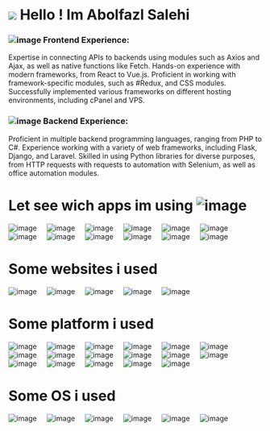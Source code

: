 



<h1><img src="https://github.com/user-attachments/assets/e7ef11a1-71a1-4674-85d7-1f2196e90011" />  Hello ! Im Abolfazl Salehi</h1>

### ![image](https://github.com/user-attachments/assets/64205f56-41b1-4e31-882b-b2f5fe99c263) Frontend Experience:

Expertise in connecting APIs to backends using modules such as Axios and Ajax, as well as native functions like Fetch.
Hands-on experience with modern frameworks, from React to Vue.js.
Proficient in working with framework-specific modules, such as #Redux, and CSS modules.
Successfully implemented various frameworks on different hosting environments, including cPanel and VPS.
### ![image](https://github.com/user-attachments/assets/2da0c3de-6f97-4ec6-9b13-62decd8e19af) Backend Experience:

Proficient in multiple backend programming languages, ranging from PHP to C#.
Experience working with a variety of web frameworks, including Flask, Django, and Laravel.
Skilled in using Python libraries for diverse purposes, from HTTP requests with requests to automation with Selenium, as well as office automation modules.



# Let see wich apps im using ![image](https://github.com/user-attachments/assets/87428ff1-7206-42ab-83a4-f0910d770c3e)




![image](https://github.com/user-attachments/assets/72b2a083-ad62-4e21-9af4-3c00efae6032)  &nbsp;&nbsp;&nbsp;    ![image](https://github.com/user-attachments/assets/701067b1-7536-42a6-979c-48f88b4db9aa)   &nbsp;&nbsp;&nbsp;   ![image](https://github.com/user-attachments/assets/75e84520-f079-45ad-a5c6-5e5bbd451b5b)   &nbsp;&nbsp;&nbsp;   ![image](https://github.com/user-attachments/assets/d1549307-1f26-43bf-8e55-7f3f711afbc0)   &nbsp;&nbsp;&nbsp;   ![image](https://github.com/user-attachments/assets/448e10c0-0f26-4c96-8b53-787ad46dd7c5)    &nbsp;&nbsp;&nbsp;  ![image](https://github.com/user-attachments/assets/7a02fc82-aa43-4ec1-9612-f50f6bf09f44)   &nbsp;&nbsp;&nbsp;   ![image](https://github.com/user-attachments/assets/c30c66b2-ff33-4659-aa27-0bf397a1ad82)   &nbsp;&nbsp;&nbsp;   ![image](https://github.com/user-attachments/assets/b109c637-d4f0-41bf-8a66-373e816749e4)   &nbsp;&nbsp;&nbsp;   ![image](https://github.com/user-attachments/assets/1cdc08c5-e099-4a76-881f-bf315001dfc8)   &nbsp;&nbsp;&nbsp;   ![image](https://github.com/user-attachments/assets/3c10f34c-c8a4-4fac-891d-3320dc47f364)   &nbsp;&nbsp;&nbsp;   ![image](https://github.com/user-attachments/assets/7eeb7315-ccde-4990-856b-2c7dd4f8cf7b)   &nbsp;&nbsp;&nbsp;   ![image](https://github.com/user-attachments/assets/18b442ee-2d81-409f-ab8f-a7972b86a54c) 

# Some websites i used

![image](https://github.com/user-attachments/assets/6eb0eae3-0f07-4c2b-960e-0e135310ed3c)   &nbsp;&nbsp;&nbsp;   ![image](https://github.com/user-attachments/assets/48c65ca3-a585-41fa-bdc6-85fd33cf8c3c)   &nbsp;&nbsp;&nbsp;   ![image](https://github.com/user-attachments/assets/e0a5705c-1bee-4b5b-a1dd-7638b1696cc9)   &nbsp;&nbsp;&nbsp;   ![image](https://github.com/user-attachments/assets/fcbd408f-ea3c-481a-b5b7-549350cc951a)  &nbsp;&nbsp;&nbsp;    ![image](https://github.com/user-attachments/assets/2eab3d77-9c47-49a3-aa0c-de08f9cfe084) 


# Some platform i used

![image](https://github.com/user-attachments/assets/11c61887-d733-4a20-b09b-7f5e32a1631f)   &nbsp;&nbsp;&nbsp;   ![image](https://github.com/user-attachments/assets/c122977e-3128-48ae-83cd-e4bebc1ec6fe)    &nbsp;&nbsp;&nbsp;  ![image](https://github.com/user-attachments/assets/b7f2901f-be07-4942-9660-22b19f1b3dce)   &nbsp;&nbsp;&nbsp;   ![image](https://github.com/user-attachments/assets/4d58ceae-0389-4963-a9bc-9ba32f30609a)  &nbsp;&nbsp;&nbsp;    ![image](https://github.com/user-attachments/assets/8f683bcd-6688-4458-8b07-3765e34f4c35)   &nbsp;&nbsp;&nbsp;   ![image](https://github.com/user-attachments/assets/094dca43-de9a-48ad-a262-00bd1ea7e59c)
  &nbsp;&nbsp;&nbsp;    ![image](https://github.com/user-attachments/assets/eacc84ee-ffcb-49c1-81ad-912d99dd6326)   &nbsp;&nbsp;&nbsp;   ![image](https://github.com/user-attachments/assets/5d8ffabb-18fa-4da9-89fa-8fba8db36997)  &nbsp;&nbsp;&nbsp;    ![image](https://github.com/user-attachments/assets/a30a9e98-ede1-4fd5-8110-a1fe3f36009b)    &nbsp;&nbsp;&nbsp;  ![image](https://github.com/user-attachments/assets/a2d37c00-8c59-4f7d-b247-b721e36241e5)   &nbsp;&nbsp;&nbsp;   ![image](https://github.com/user-attachments/assets/6b063c3d-965a-4d07-8374-2e03f3547972)  &nbsp;&nbsp;&nbsp;    ![image](https://github.com/user-attachments/assets/76e0b984-5203-4d09-a482-411f170ed8f4)   &nbsp;&nbsp;&nbsp;   ![image](https://github.com/user-attachments/assets/267f6216-3ef8-442c-ad9f-5277ff950cd9)  &nbsp;&nbsp;&nbsp;    ![image](https://github.com/user-attachments/assets/d96d63e8-a638-4c92-b96d-ba5aae7302e1)   &nbsp;&nbsp;&nbsp;   ![image](https://github.com/user-attachments/assets/27746780-f17a-436f-82a2-a9bea4495e88)   &nbsp;&nbsp;&nbsp;   ![image](https://github.com/user-attachments/assets/7351c3bd-007f-47fe-a6fb-73c8c39c3fd3)   &nbsp;&nbsp;&nbsp;   ![image](https://github.com/user-attachments/assets/257ffc32-125e-46ab-a183-4db42bdca2d2)


# Some OS i used


![image](https://github.com/user-attachments/assets/54705590-1276-4e45-a768-b7c5564c90af) &nbsp;&nbsp;&nbsp; ![image](https://github.com/user-attachments/assets/492c05aa-0cae-4085-9814-272a28f98806)  &nbsp;&nbsp;&nbsp;  ![image](https://github.com/user-attachments/assets/2f5e9222-7044-463f-aea1-ac252a5763f5) &nbsp;&nbsp;&nbsp;  ![image](https://github.com/user-attachments/assets/8c51d2dc-2d14-40f0-8709-b6dbac1a1e28) &nbsp;&nbsp;&nbsp; ![image](https://github.com/user-attachments/assets/51cda54b-e90e-4570-8aac-e442c36771c3) &nbsp;&nbsp;&nbsp; ![image](https://github.com/user-attachments/assets/3350c4ee-0d10-40ba-84aa-c52c1c3c4d50)


   





